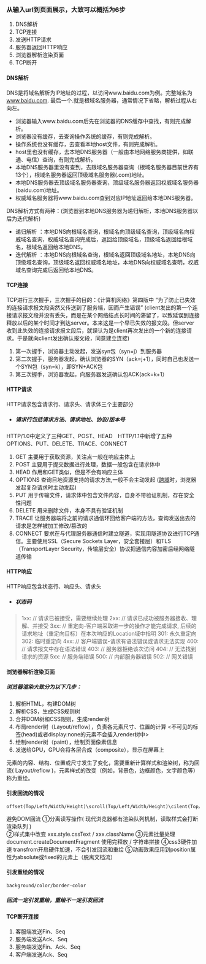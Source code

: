 ### 从输入url到页面展示，大致可以概括为6步
1. DNS解析
2. TCP连接
3. 发送HTTP请求
4. 服务器返回HTTP响应
5. 浏览器解析渲染页面
6. TCP断开

#### DNS解析
DNS是将域名解析为IP地址的过程，以访问www.baidu.com为例。完整域名为 www.baidu.com. 最后一个.就是根域名服务器，通常情况下省略，解析过程从右向左。

- 浏览器输入www.baidu.com后先在浏览器的DNS缓存中查找，有则完成解析。
- 浏览器没有缓存，去查询操作系统的缓存，有则完成解析。
- 操作系统也没有缓存，去查看本地host文件，有则完成解析。
- host里也没有缓存，去本地DNS服务器（一般由本地网络服务商提供，如联通、电信）查询，有则完成解析。
- 本地DNS服务器里没有查到，去跟域名服务器查询（根域名服务器目前世界有13个），根域名服务器返回顶级域名服务器(.com)地址。
- 本地DNS服务器去顶级域名服务器查询，顶级域名服务器返回权威域名服务器(baidu.com)地址。
- 权威域名服务器将www.baidu.com查到对应IP地址返回给本地DNS服务器。

DNS解析方式有两种：(浏览器到本地DNS服务器为递归解析，本地DNS服务器以后为迭代解析)
- 递归解析 ：本地DNS向根域名查询，根域名向顶级域名查询，顶级域名向权威域名查询，权威域名查询完成后，返回给顶级域名，顶级域名返回给根域名，根域名返回给本地DNS。
- 迭代解析 ：本地DNS向根域名查询，根域名返回顶级域名地址，本地DNS向顶级域名查询，顶级域名返回权威域名地址，本地DNS向权威域名查明，权威域名查询完成后返回给本地DNS。

#### TCP连接
TCP进行三次握手，三次握手的目的：《计算机网络》第四版中 “为了防止已失效的连接请求报文段突然又传送到了服务端，因而产生错误”
(client发出的第一个连接请求报文段并没有丢失，而是在某个网络结点长时间的滞留了，以致延误到连接释放以后的某个时间才到达server。本来这是一个早已失效的报文段。但server收到此失效的连接请求报文段后，就误认为是client再次发出的一个新的连接请求。于是就向client发出确认报文段，同意建立连接)

1. 第一次握手，浏览器主动发起，发送syn包（syn=j）到服务器
2. 第二次握手，服务器发起，确认浏览器的SYN（ack=j+1），同时自己也发送一个SYN包（syn=k），即SYN+ACK包
3. 第三次握手，浏览器发起，向服务器发送确认包ACK(ack=k+1）

#### HTTP请求
HTTP请求包含请求行、请求头、请求体三个主要部分
- ##### 请求行包括请求方法、请求地址、协议/版本号
HTTP/1.0中定义了三种GET、POST、HEAD　HTTP/1.1中新增了五种OPTIONS、PUT、DELETE、TRACE、CONNECT
1. GET 主要用于获取资源，关注点一般在响应主体上
2. POST 主要用于提交数据进行处理，数据一般包含在请求体中
3. HEAD 作用和GET类似，但是不会有响应主体
4. OPTIONS 查询目地资源支持的请求方法,一般不会主动发起 ([跨域](https://github.com/Mrshihe/blog/blob/master/markdown/js/跨域及其解决方案.md)时，浏览器发起复杂请求时主动发起)
5. PUT 用于传输文件，请求体中包含文件内容，自身不带验证机制，存在安全性问题
6. DELETE 用来删除文件，本身不具有验证机制
7. TRACE 让服务器端将之前的请求通信环回给客户端的方法，查询发送出去的请求是怎样被加工修改/篡改的
8. CONNECT 要求在与代理服务器通信时建立隧道，实现用隧道协议进行TCP通信。主要使用SSL（Secure Sockets Layer，安全套接层）和TLS（TransportLayer Security，传输层安全）协议把通信内容加密后经网络隧道传输

#### HTTP响应
HTTP响应包含状态行、响应头、请求头
- ##### 状态码
> 1xx: // 请求已被接受，需要继续处理
> 2xx: // 请求已成功被服务器接收、理解、并接受
> 3xx: // 重定向-客户端采取进一步的操作才能完成请求, 后续的请求地址（重定向目标）在本次响应的Location域中指明
>   301: 永久重定向
>   302: 临时重定向
> 4xx: // 客户端错误-请求有语法错误或请求无法实现
>   400: // 请求报文中存在语法错误
>   403: // 服务器拒绝该次访问
>   404: // 无法找到请求的资源
> 5xx: // 服务端错误
>   500: // 内部服务器错误
>   502: // 网关错误

#### 浏览器解析渲染页面
##### 浏览器渲染大致分为以下几步：
1. 解析HTML，构建DOM树
2. 解析CSS，生成CSS规则树
3. 合并DOM树和CSS规则，生成render树
4. 布局render树（Layout/reflow），负责各元素尺寸、位置的计算 <不可见的标签(head)或者display:none的元素不会插入render树中>
5. 绘制render树（paint），绘制页面像素信息
6. 发送给GPU，GPU会将各层合成（composite），显示在屏幕上

元素的内容、结构、位置或尺寸发生了变化，需要重新计算样式和渲染树，称为回流( Layout/reflow )，元素样式的改变（例如，背景色，边框颜色，文字颜色等）称为重绘。
#### 引发回流的情况
```
offset(Top/Left/Width/Height)\scroll(Top/Left/Width/Height)\cilent(Top/Left/Width/Height)\width,heigh\getComputedStyle()
```
避免DOM回流
①分离读写操作( 现代浏览器都有渲染队列机制，读取样式会打断渲染队列 )  
②样式集中改变  xxx.style.cssText / xxx.className
③元素批量处理  document.createDocumentFragment 使用完释放 / 字符串拼接
④css3硬件加速  transfrom开启硬件加速，不会引发回流和重绘
⑤动画效果应用到position属性为absolute或fixed的元素上（脱离文档流）
#### 引发重绘的情况
```
background/color/border-color
```
##### 回流一定引发重绘，重绘不一定引发回流

#### TCP断开连接
1. 客服端发送Fin、Seq
2. 服务端发送Ack、Seq
3. 服务端发送Fin、Ack、Seq
4. 客户端发送Ack、Seq

